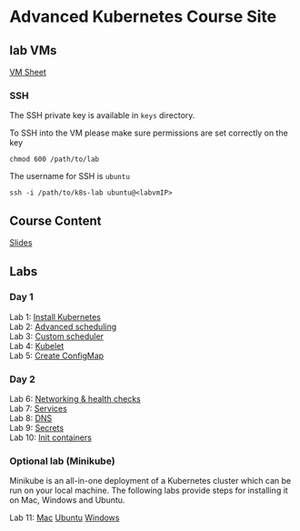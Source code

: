 # Advanced Kubernetes Course Site

## lab VMs
[VM Sheet](lab_ip/)
### SSH 
The SSH private key is available in `keys` directory. 

To SSH into the VM please make sure permissions are set correctly on the key

```
chmod 600 /path/to/lab
```

The username for SSH is `ubuntu`

```
ssh -i /path/to/k8s-lab ubuntu@<labvmIP>

```

## Course Content
[Slides](https://bit.ly/adv-k8s-content)  

## Labs

### Day 1
Lab 1: [Install Kubernetes](labs/01-install-k8s/)  
Lab 2: [Advanced scheduling](labs/02-affinity/)  
Lab 3: [Custom scheduler](labs/03-scheduler/)  
Lab 4: [Kubelet](labs/04-kubelet/)  
Lab 5: [Create ConfigMap](labs/05-configmap/)  

### Day 2
Lab 6: [Networking & health checks](labs/06-networking/)  
Lab 7: [Services](labs/07-services/)  
Lab 8: [DNS](labs/08-dns/)  
Lab 9: [Secrets](labs/09-secrets/)  
Lab 10: [Init containers](labs/10-init/)  

### Optional lab (Minikube)
Minikube is an all-in-one deployment of a Kubernetes cluster which can be run on your local machine.  The following labs provide steps for installing it on Mac, Windows and Ubuntu. 

Lab 11: [Mac](labs/11-mini-mac/)
[Ubuntu](labs/11-mini-ubuntu/)
[Windows](labs/11-mini-win/)

